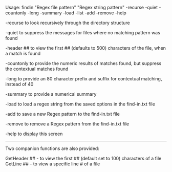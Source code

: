 Usage: findin "Regex file pattern" "Regex string pattern" -recurse -quiet -countonly -long -summary -load -list -add -remove -help

-recurse   to look recursively through the directory structure

-quiet     to suppress the messages for files where no matching pattern was found

-header ## to view the first ## (defaults to 500) characters of the file, when a match is found

-countonly to provide the numeric results of matches found, but suppress the contextual matches found

-long      to provide an 80 character prefix and suffix for contextual matching, instead of 40

-summary   to provide a numerical summary

-load      to load a regex string from the saved options in the find-in.txt file

-add       to save a new Regex pattern to the find-in.txt file

-remove    to remove a Regex pattern from the find-in.txt file

-help      to display this screen

--------------
Two companion functions are also provided:

GetHeader ## - to view the first ## (default set to 100) characters of a file
GetLine ## - to view a specific line # of a file
